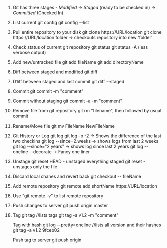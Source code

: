 1. Git has three stages - *Modified*  -> *Staged* (ready to be checked in) -> *Committed* (Checked In)

2. List current git config
   git config --list
   
3. Pull entire repository to your disk
   git clone https://URL/location
   git clone https://URL/location folder -> checkouts repository into new 'folder'
   
4. Check status of current git repository
   git status
   git status -A (less verbose output) 
   
5. Add new/untracked file
   git add fileName
   git add directoryName
   
6. Diff between staged and modified
   git diff

7. D1iff between staged and last commit
   git diff --staged
   
8. Commit
   git commit -m "comment"
   
9. Commit without staging
   git commit -a -m "comment"
   
10. Remove file from git repository
    git rm "filename", then followed by usual commit
	
11. Rename/Move file
    git mv FileName NewFileName
	
12. Git History or Log
    git log
	git log -p -2 -> Shows the difference of the last two checkins
	git log --since=2.weeks -> shows logs from last 2 weeks
	git log --since="2 years" -> shows log since last 2 years
	git log --oneline --decorate -> Fancy one liner

13. Unstage
    git reset HEAD - unstaged everything staged
	git reset <fileName> - unstages only the file
	
14. Discard local chanes and revert back
    git checkout -- fileName
	
15. Add remote repository
    git remote add shortName https://URL/location
	
16. Use "git remote -v" to list remote repository

17. Push changes to server
    git push origin master
	
18. Tag
    git tag //lists tags
	git tag -a v1.2 -m "comment"
	
	Tag with hash
	git log --pretty=oneline //lists all version and their hashes
	git tag -a v1.2 9fceb02 
	
	Push tag to server
	git push origin <Tagname>